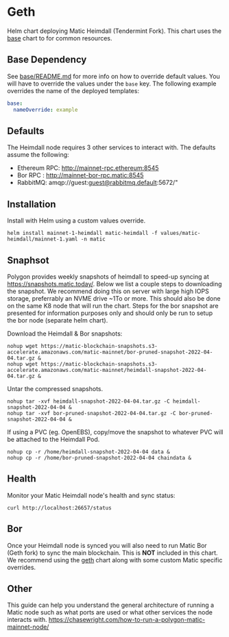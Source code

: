 # Geth
Helm chart deploying Matic Heimdall (Tendermint Fork).
This chart uses the [base](../base) chart to for common resources.

## Base Dependency
See [base/README.md](../base/README.md) for more info on how to override default values. 
You will have to override the values under the `base` key. The following example overrides the name of the deployed templates:
```yaml
base:
  nameOverride: example
```

## Defaults
The Heimdall node requires 3 other services to interact with. The defaults assume the following:
* Ethereum RPC: http://mainnet-rpc.ethereum:8545
* Bor RPC : http://mainnet-bor-rpc.matic:8545
* RabbitMQ: amqp://guest:guest@rabbitmq.default:5672/"

## Installation
Install with Helm using a custom values override.
```
helm install mainnet-1-heimdall matic-heimdall -f values/matic-heimdall/mainnet-1.yaml -n matic
```

## Snaphsot
Polygon provides weekly snapshots of heimdall to speed-up syncing at https://snapshots.matic.today/. Below we list a couple steps to downloading the snapshot. We recommend doing this on server with large high IOPS storage, preferrably an NVME drive ~1To or more. This should also be done on the same K8 node that will run the chart. Steps for the bor snapshot are presented for information purposes only and should only be run to setup the bor node (separate helm chart).

Download the Heimdall & Bor snapshots:
```
nohup wget https://matic-blockchain-snapshots.s3-accelerate.amazonaws.com/matic-mainnet/bor-pruned-snapshot-2022-04-04.tar.gz &
nohup wget https://matic-blockchain-snapshots.s3-accelerate.amazonaws.com/matic-mainnet/heimdall-snapshot-2022-04-04.tar.gz &
```
Untar the compressed snapshots.
```
nohup tar -xvf heimdall-snapshot-2022-04-04.tar.gz -C heimdall-snapshot-2022-04-04 &
nohup tar -xvf bor-pruned-snapshot-2022-04-04.tar.gz -C bor-pruned-snapshot-2022-04-04 &
```
If using a PVC (eg. OpenEBS), copy/move the snapshot to whatever PVC will be attached to the Heimdall Pod.
```
nohup cp -r /home/heimdall-snapshot-2022-04-04 data &
nohup cp -r /home/bor-pruned-snapshot-2022-04-04 chaindata &
```

## Health
Monitor your Matic Heimdall node's health and sync status:
```
curl http://localhost:26657/status
```

## Bor
Once your Heimdall node is synced you will also need to run Matic Bor (Geth fork) to sync the main blockchain. This is **NOT** included in this chart. We recommend using the [geth](../geth) chart along with some custom Matic specific overrides.

## Other
This guide can help you understand the general architecture of running a Matic node such as what ports are used or what other services the node interacts with.
https://chasewright.com/how-to-run-a-polygon-matic-mainnet-node/
